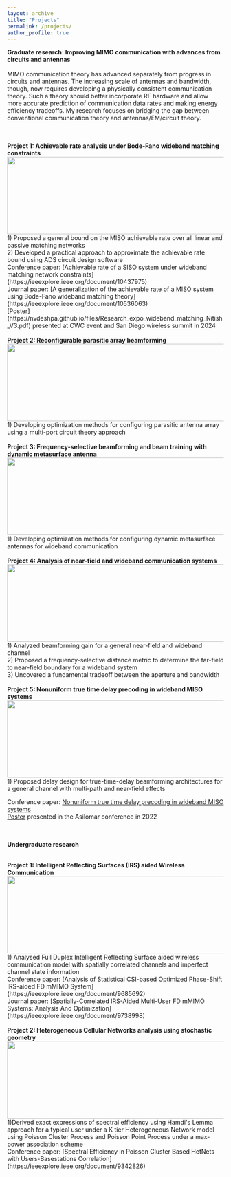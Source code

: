 ```yaml
---
layout: archive
title: "Projects"
permalink: /projects/
author_profile: true
---
```


<b> Graduate research: Improving MIMO communication with advances from circuits and antennas </b> 
<br>
<br> 
MIMO communication theory has advanced separately from progress in circuits and antennas. The increasing scale of antennas and bandwidth, though, now requires developing a physically consistent communication theory. Such a theory should better incorporate RF hardware and allow more accurate prediction of communication data rates and making energy efficiency tradeoffs. My research focuses on bridging the gap between conventional communication theory and antennas/EM/circuit theory.
<br>
<br>


<br>
<b> Project 1:  Achievable rate analysis under Bode-Fano wideband matching constraints</b> 
<br>
<img src="https://nvdeshpa.github.io/files/achievable_rate_optim_matching_con.png" width="750" height="180" style="float:top">
<br>
1) Proposed a general bound on the MISO achievable rate over all linear and passive matching networks
<br>
2) Developed a practical approach to approximate the achievable rate bound using ADS circuit design software
<br>
Conference paper: [Achievable rate of a SISO system under wideband matching network constraints](https://ieeexplore.ieee.org/document/10437975)
<br>
Journal paper: [A generalization of the achievable rate of a MISO system using Bode-Fano wideband matching theory](https://ieeexplore.ieee.org/document/10536063)
<br>
[Poster](https://nvdeshpa.github.io/files/Research_expo_wideband_matching_Nitish_V3.pdf) presented at CWC event and San Diego wireless summit in 2024
<br>



<br>
<b> Project 2: Reconfigurable parasitic array beamforming</b> 
<br>
<img src="https://nvdeshpa.github.io/files/parasitic_reconfigurable_beamforming.png" width="750" height="180" style="float:top">
<br>
1) Developing optimization methods for configuring parasitic antenna array
using a multi-port circuit theory approach
<br>



<br>
<b> Project 3: Frequency-selective beamforming and beam training with dynamic metasurface antenna</b> 
<br>
<img src="https://nvdeshpa.github.io/files/DMA_beamforming_and_beamtraining.png" width="750" height="180" style="float:top">
<br>
1) Developing optimization methods for configuring dynamic metasurface antennas for wideband communication
<br>



<br>
<b> Project 4: Analysis of near-field and wideband communication systems</b> 
<br>
<img src="https://nvdeshpa.github.io/files/NF_WB.png" width="750" height="180" style="float:top">
<br>
1) Analyzed beamforming gain for a general near-field and wideband channel
<br>
2) Proposed a frequency-selective distance metric to determine the far-field to near-field boundary for a wideband system
<br>
3) Uncovered a fundamental tradeoff between the aperture and bandwidth
<br>





<br>
<b> Project 5: Nonuniform true time delay precoding in wideband MISO systems</b> 
<br>
<img src="https://nvdeshpa.github.io/files/ttd_asilomar.png" width="750" height="180" style="float:top">
<br>
1) Proposed delay design  for true-time-delay beamforming architectures for a general channel with multi-path and near-field effects
<br>


Conference paper: [Nonuniform true time delay precoding in wideband MISO systems](https://ieeexplore.ieee.org/document/10051948)
<br>
[Poster](https://nvdeshpa.github.io/files/asilomar__poster_v1.pdf) presented in the Asilomar conference in 2022
<br>
<br>
<br>

<b> Undergraduate research </b> 

<br>
<b> Project 1:  Intelligent Reflecting Surfaces (IRS) aided Wireless Communication</b> 
<br>
<img src="https://nvdeshpa.github.io/files/irs.png" width="750" height="180" style="float:top">
<br>
1) Analysed Full Duplex Intelligent Reflecting Surface aided wireless communication model with spatially correlated channels and imperfect channel state information
<br>
Conference paper: [Analysis of Statistical CSI-based Optimized Phase-Shift IRS-aided FD mMIMO System](https://ieeexplore.ieee.org/document/9685692)
<br>
Journal paper: [Spatially-Correlated IRS-Aided Multi-User FD mMIMO Systems: Analysis And Optimization](https://ieeexplore.ieee.org/document/9738998)
<br>


<br>
<b> Project 2: Heterogeneous Cellular Networks analysis using stochastic geometry</b> 
<br>
<img src="https://nvdeshpa.github.io/files/hetnets_stochastic_geometry.png" width="750" height="180" style="float:top">
<br>
1)Derived exact expressions of spectral efficiency using Hamdi's Lemma approach for a typical user under a K tier Heterogeneous Network model using Poisson Cluster Process and Poisson Point Process under a max-power association scheme
<br>
Conference paper: [Spectral Efficiency in Poisson Cluster Based HetNets with Users-Basestations Correlation](https://ieeexplore.ieee.org/document/9342826)
<br>
